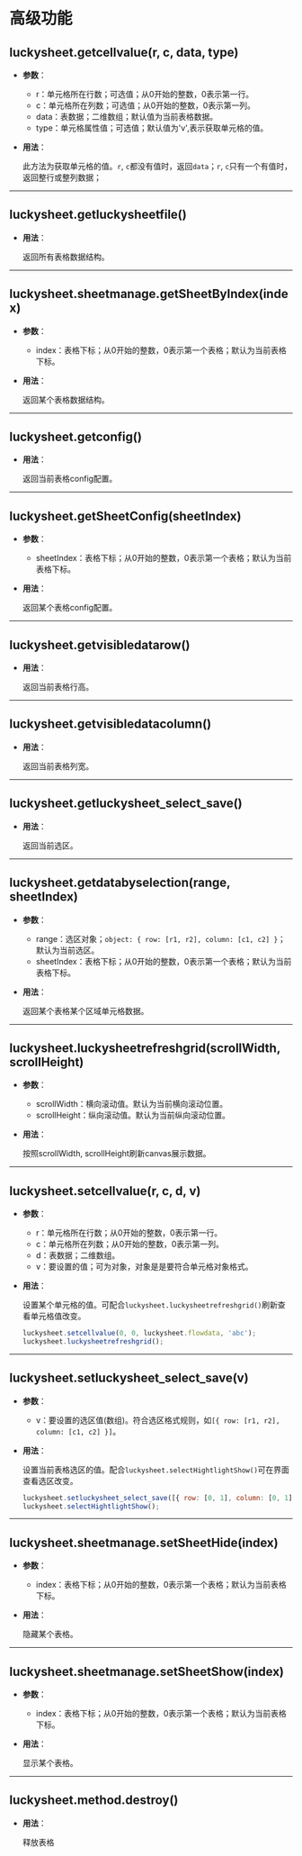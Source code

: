 # 高级功能

## luckysheet.getcellvalue(r, c, data, type)
- **参数**：
	- r：单元格所在行数；可选值；从0开始的整数，0表示第一行。
	- c：单元格所在列数；可选值；从0开始的整数，0表示第一列。
	- data：表数据；二维数组；默认值为当前表格数据。
	- type：单元格属性值；可选值；默认值为'v',表示获取单元格的值。
- **用法**：
	
	此方法为获取单元格的值。`r`, `c`都没有值时，返回`data`；`r`, `c`只有一个有值时，返回整行或整列数据；

------------
## luckysheet.getluckysheetfile()
- **用法**：

	返回所有表格数据结构。

------------
## luckysheet.sheetmanage.getSheetByIndex(index)
- **参数**：
	- index：表格下标；从0开始的整数，0表示第一个表格；默认为当前表格下标。
- **用法**：

	返回某个表格数据结构。

------------
## luckysheet.getconfig()
- **用法**：

	返回当前表格config配置。

------------
## luckysheet.getSheetConfig(sheetIndex)
- **参数**：
	- sheetIndex：表格下标；从0开始的整数，0表示第一个表格；默认为当前表格下标。
- **用法**：

	返回某个表格config配置。

------------
## luckysheet.getvisibledatarow()
- **用法**：

	返回当前表格行高。

------------
## luckysheet.getvisibledatacolumn()
- **用法**：

	返回当前表格列宽。

------------
## luckysheet.getluckysheet_select_save()
- **用法**：

	返回当前选区。

------------
## luckysheet.getdatabyselection(range, sheetIndex)
- **参数**：
	- range：选区对象；`object: { row: [r1, r2], column: [c1, c2] }`；默认为当前选区。
	- sheetIndex：表格下标；从0开始的整数，0表示第一个表格；默认为当前表格下标。
- **用法**：

	返回某个表格某个区域单元格数据。

------------
## luckysheet.luckysheetrefreshgrid(scrollWidth, scrollHeight)
- **参数**：
	- scrollWidth：横向滚动值。默认为当前横向滚动位置。
	- scrollHeight：纵向滚动值。默认为当前纵向滚动位置。
- **用法**：

	按照scrollWidth, scrollHeight刷新canvas展示数据。

------------
## luckysheet.setcellvalue(r, c, d, v)
- **参数**：
	- r：单元格所在行数；从0开始的整数，0表示第一行。
	- c：单元格所在列数；从0开始的整数，0表示第一列。
	- d：表数据；二维数组。
	- v：要设置的值；可为对象，对象是是要符合单元格对象格式。
- **用法**：

	设置某个单元格的值。可配合`luckysheet.luckysheetrefreshgrid()`刷新查看单元格值改变。
	```js
	luckysheet.setcellvalue(0, 0, luckysheet.flowdata, 'abc');
	luckysheet.luckysheetrefreshgrid();
	```

------------
## luckysheet.setluckysheet_select_save(v)
- **参数**：
	- v：要设置的选区值(数组)。符合选区格式规则，如`[{ row: [r1, r2], column: [c1, c2] }]`。
- **用法**：
	
	设置当前表格选区的值。配合`luckysheet.selectHightlightShow()`可在界面查看选区改变。
	```js
	luckysheet.setluckysheet_select_save([{ row: [0, 1], column: [0, 1] }]);
	luckysheet.selectHightlightShow();
	```

------------
## luckysheet.sheetmanage.setSheetHide(index)
- **参数**：
	- index：表格下标；从0开始的整数，0表示第一个表格；默认为当前表格下标。
- **用法**：

	隐藏某个表格。

------------
## luckysheet.sheetmanage.setSheetShow(index)
- **参数**：
	- index：表格下标；从0开始的整数，0表示第一个表格；默认为当前表格下标。
- **用法**：

	显示某个表格。

------------
## luckysheet.method.destroy()
- **用法**：
	
	释放表格
